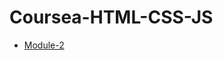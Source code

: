 # Coursea-HTML-CSS-JS


<ul dir="auto">
  <li>
    <a href="https://warrior258.github.io/Coursea-HTML-CSS-JS/module_2/index.html" rel="nofollow">Module-2</a>
  </li>
</ul>
